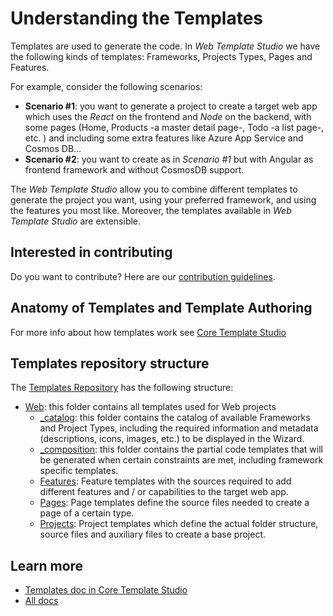 # Understanding the Templates

Templates are used to generate the code. In *Web Template Studio* we have the following kinds of templates: Frameworks, Projects Types, Pages and Features.

For example, consider the following scenarios:

- **Scenario #1**: you want to generate a project to create a target web app which uses the *React* on the frontend and *Node* on the backend, with some pages (Home, Products -a master detail page-, Todo -a list page-, etc. ) and including some extra features like Azure App Service and Cosmos DB...
- **Scenario #2**: you want to create as in *Scenario #1* but with Angular as frontend framework and without CosmosDB support.

The *Web Template Studio* allow you to combine different templates to generate the project you want, using your preferred framework, and using the features you most like. Moreover, the templates available in *Web Template Studio* are extensible.

## Interested in contributing

Do you want to contribute? Here are our [contribution guidelines](../../CONTRIBUTING.md).

## Anatomy of Templates and Template Authoring

For more info about how templates work see [Core Template Studio](https://github.com/microsoft/CoreTemplateStudio/tree/dev/docs/templates.md)

## Templates repository structure

The [Templates Repository](../../templates) has the following structure:

- [Web](../../templates/Web): this folder contains all templates used for Web projects
  - [_catalog](../../templates/Web/_catalog): this folder contains the catalog of available Frameworks and Project Types, including the required information and metadata (descriptions, icons, images, etc.) to be displayed in the Wizard.
  - [_composition](../../templates/Web/_composition): this folder contains the partial code templates that will be generated when certain constraints are met, including framework specific templates.
  - [Features](../../templates/Web/Features): Feature templates with the sources required to add different features and / or capabilities to the target web app.
  - [Pages](../../templates/Web/Pages): Page templates define the source files needed to create a page of a certain type.
  - [Projects](../../templates/Web/Projects): Project templates which define the actual folder structure, source files and auxiliary files to create a base project.


## Learn more

- [Templates doc in Core Template Studio](https://github.com/microsoft/CoreTemplateStudio/tree/dev/docs/templates.md)
- [All docs](../README.md)
